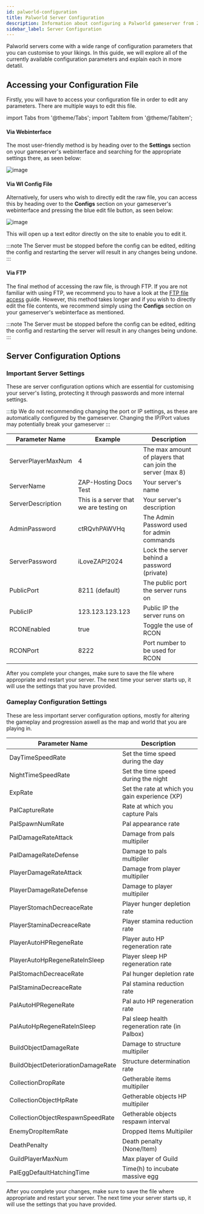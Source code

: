 ```yaml
---
id: palworld-configuration
title: Palworld Server Configuration
description: Information about configuring a Palworld gameserver from ZAP-Hosting - ZAP-Hosting.com documentation
sidebar_label: Server Configuration
---
```


Palworld servers come with a wide range of configuration parameters that you can customise to your likings. In this guide, we will explore all of the currently available configuration parameters and explain each in more detatil.

## Accessing your Configuration File

Firstly, you will have to access your configuration file in order to edit any parameters. There are multiple ways to edit this file.

import Tabs from '@theme/Tabs';
import TabItem from '@theme/TabItem';

<Tabs>
<TabItem value="settings" label="Via Webinterface" default>

#### Via Webinterface

The most user-friendly method is by heading over to the **Settings** section on your gameserver's webinterface and searching for the appropriate settings there, as seen below:

![image](https://github.com/zaphosting/docs/assets/42719082/5e65fc4a-45ec-4696-8170-e7c6384dac8d)
</TabItem>

<TabItem value="configs" label="Via WI Config file">

#### Via WI Config File

Alternatively, for users who wish to directly edit the raw file, you can access this by heading over to the **Configs** section on your gameserver's webinterface and pressing the blue edit file button, as seen below:

![image](https://github.com/zaphosting/docs/assets/42719082/53c8acad-7347-4c3e-85bf-5ae0ad423fc6)

This will open up a text editor directly on the site to enable you to edit it.

:::note
The Server must be stopped before the config can be edited, editing the config and restarting the server will result in any changes being undone.
:::

</TabItem>

<TabItem value="ftp" label="Via FTP">


#### Via FTP
The final method of accessing the raw file, is through FTP. If you are not familiar with using FTP, we recommend you to have a look at the [FTP file access](gameserver-ftpaccess.md) guide. However, this method takes longer and if you wish to directly edit the file contents, we recommend simply using the **Configs** section on your gameserver's webinterface as mentioned.

:::note
The Server must be stopped before the config can be edited, editing the config and restarting the server will result in any changes being undone.
:::

</TabItem>
</Tabs>

## Server Configuration Options

### Important Server Settings

These are server configuration options which are essential for customising your server's listing, protecting it through passwords and more internal settings.

:::tip
We do not recommending changing the port or IP settings, as these are automatically configured by the gameserver. Changing the IP/Port values may potentially break your gameserver
:::

| Parameter Name                 | Example                                 | Description                                                |
| ------------------------------ | --------------------------------------- | ---------------------------------------------------------- | 
| ServerPlayerMaxNum             | 4                                       | The max amount of players that can join the server (max 8) |
| ServerName                     | ZAP-Hosting Docs Test                   | Your server's name                                         |
| ServerDescription              | This is a server that we are testing on | Your server's description                                  |
| AdminPassword                  | ctRQvhPAWVHq                            | The Admin Password used for admin commands                 |
| ServerPassword                 | iLoveZAP!2024                           | Lock the server behind a password (private)                |
| PublicPort                     | 8211 (default)                          | The public port the server runs on                         |
| PublicIP                       | 123.123.123.123                         | Public IP the server runs on                               |
| RCONEnabled                    | true                                    | Toggle the use of RCON                                     |
| RCONPort                       | 8222                                    | Port number to be used for RCON                            |

After you complete your changes, make sure to save the file where appropriate and restart your server. The next time your server starts up, it will use the settings that you have provided.

### Gameplay Configuration Settings

These are less important server configuration options, mostly for altering the gameplay and progression aswell as the map and world that you are playing in.

| Parameter Name                     | Description                                      | 
| ---------------------------------- | ------------------------------------------------ | 
| DayTimeSpeedRate                   | Set the time speed during the day                |
| NightTimeSpeedRate                 | Set the time speed during the night              |
| ExpRate                            | Set the rate at which you gain experience (XP)   |
| PalCaptureRate                     | Rate at which you capture Pals                   |
| PalSpawnNumRate                    | Pal appearance rate                              |
| PalDamageRateAttack                | Damage from pals multipiler                      |
| PalDamageRateDefense               | Damage to pals multipiler                        |
| PlayerDamageRateAttack             | Damage from player multipiler                    |
| PlayerDamageRateDefense            | Damage to player multipiler                      |
| PlayerStomachDecreaceRate          | Player hunger depletion rate                     |
| PlayerStaminaDecreaceRate          | Player stamina reduction rate                    |
| PlayerAutoHPRegeneRate             | Player auto HP regeneration rate                 |
| PlayerAutoHpRegeneRateInSleep      | Player sleep HP regeneration rate                |
| PalStomachDecreaceRate             | Pal hunger depletion rate                        |
| PalStaminaDecreaceRate             | Pal stamina reduction rate                       |
| PalAutoHPRegeneRate                | Pal auto HP regeneration rate                    |
| PalAutoHpRegeneRateInSleep         | Pal sleep health regeneration rate (in Palbox)   |
| BuildObjectDamageRate              | Damage to structure multipiler                   |
| BuildObjectDeteriorationDamageRate | Structure determination rate                     |
| CollectionDropRate                 | Getherable items multipiler                      |
| CollectionObjectHpRate             | Getherable objects HP multipiler                 |
| CollectionObjectRespawnSpeedRate   | Getherable objects respawn interval              |
| EnemyDropItemRate                  | Dropped Items Multipiler                         |
| DeathPenalty                       | Death penalty (None/Item)                        |
| GuildPlayerMaxNum                  | Max player of Guild                              |
| PalEggDefaultHatchingTime          | Time(h) to incubate massive egg                  |

After you complete your changes, make sure to save the file where appropriate and restart your server. The next time your server starts up, it will use the settings that you have provided.